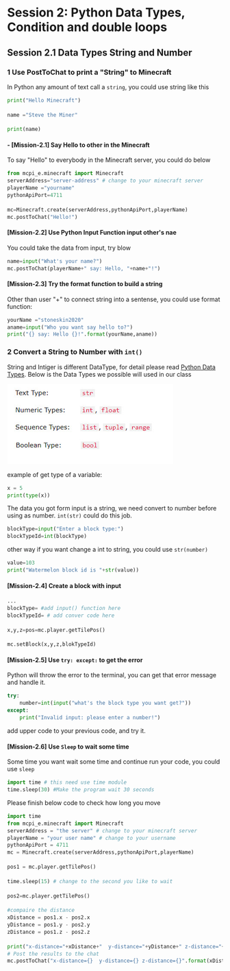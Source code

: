 # Session 2: Python Data Types, Condition and double loops

## Session 2.1 Data Types String and Number

### 1 Use PostToChat to print a "String" to Minecraft

In Python any amount of text call a `string`, you could use string like this

```python
print("Hello Minecraft")

name ="Steve the Miner"

print(name)
```

#### - [Mission-2.1] Say Hello to other in the Minecraft

To say "Hello" to everybody in the Minecraft server, you could do below

```python
from mcpi_e.minecraft import Minecraft
serverAddress="server-address" # change to your minecraft server
playerName ="yourname"
pythonApiPort=4711

mc=Minecraft.create(serverAddress,pythonApiPort,playerName)
mc.postToChat("Hello!")

```

#### [Mission-2.2] Use Python Input Function input other's nae

You could take the data from input, try blow

```python
name=input("What's your name?")
mc.postToChat(playerName+" say: Hello, "+name+"!")
```

#### [Mission-2.3] Try the format function to build a string

Other than user "+" to connect string into a sentense, you could use format function:

```python
yourName ="stoneskin2020"
aname=input("Who you want say hello to?")
print("{} say: Hello {}!".format(yourName,aname))
```

### 2 Convert a String to Number with `int()`

String and Intiger is different DataType, for detail please read [Python Data Types](https://www.w3schools.com/python/python_datatypes.asp).
Below is the Data Types we possible will used in our class

![datatypes](datatypes.jpg)

example of get type of a variable:

```python
x = 5
print(type(x))
```

The data you got form input is a string, we need convert to number before using as number. `int(str)` could do this job.

```python
blockType=input("Enter a block type:")
blockTypeId=int(blockType)

```

other way if you want change a int to string, you could use `str(number)`

```python
value=103
print("Watermelon block id is "+str(value))
```

#### [Mission-2.4] Create a block with input

```python
...
blockType= #add input() function here
blockTypeId= # add conver code here

x,y,z=pos=mc.player.getTilePos()

mc.setBlock(x,y,z,blokTypeId)

```

#### [Mission-2.5] Use `try: except:` to get the error

Python will throw the error to the terminal, you can get that error message and handle it.

```python
try:
    number=int(input("what's the block type you want get?"))
except:
    print("Invalid input: please enter a number!")
```

add upper code to your previous code, and try it.

#### [Mission-2.6] Use `Sleep` to wait some time

Some time you want wait some time and continue run your code, you could use `sleep`

```python
import time # this need use time module
time.sleep(30) #Make the program wait 30 seconds
```

Please finish below code to check how long you move

```python
import time
from mcpi_e.minecraft import Minecraft
serverAddress = "the server" # change to your minecraft server
playerName = "your user name" # change to your username
pythonApiPort = 4711
mc = Minecraft.create(serverAddress,pythonApiPort,playerName)

pos1 = mc.player.getTilePos()

time.sleep(15) # change to the second you like to wait

pos2=mc.player.getTilePos()

#compaire the distance
xDistance = pos1.x - pos2.x
yDistance = pos1.y - pos2.y
zDistance = pos1.z - pos2.z

print("x-distance="+xDistance+"  y-distance="+yDistance+" z-distance="+zDistance)
# Post the results to the chat
mc.postToChat("x-distance={}  y-distance={} z-distance={}".format(xDistance,yDistance,zDistance))
```

